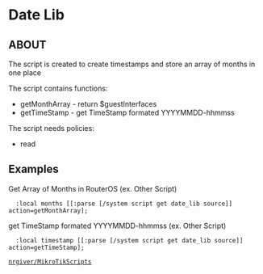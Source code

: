 # Date Lib

## ABOUT

The script is created to create timestamps and store an array of months in one place

The script contains functions:

 - getMonthArray - return $guestInterfaces
 - getTimeStamp - get TimeStamp formated YYYYMMDD-hhmmss
 
The script needs policies:

 - read
 
## Examples

Get Array of Months in RouterOS (ex. Other Script)

      :local months [[:parse [/system script get date_lib source]] action=getMonthArray];

get TimeStamp formated YYYYMMDD-hhmmss (ex. Other Script)

      :local timestamp [[:parse [/system script get date_lib source]] action=getTimeStamp];

[`nrgiver/MikroTikScripts`](https://github.com/nrgiver/MikroTikScripts)